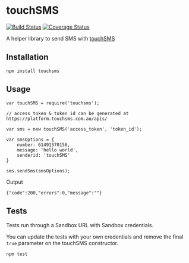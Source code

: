 touchSMS 
=========

[![Build Status](https://travis-ci.org/touchsms/touchsms-node.svg?branch=master)](https://travis-ci.org/touchsms/touchsms-node)
[![Coverage Status](https://coveralls.io/repos/github/touchsms/touchsms-node/badge.svg?branch=master)](https://coveralls.io/github/touchsms/touchsms-node?branch=master)


A helper library to send SMS with [touchSMS](https://touchsms.com.au)

## Installation

    npm install touchsms

## Usage
    var touchSMS = require('touchsms');

    // access token & token id can be generated at https://platform.touchsms.com.au/apis/

    var sms = new touchSMS('access_token', 'token_id'); 

    var smsOptions = {
        number: 61491570156,
        message: 'hello world',
        senderid: 'touchSMS'
    }

    sms.sendSms(smsOptions);

Output

    {"code":200,"errors":0,"message":""}


## Tests
  Tests run through a Sandbox URL with Sandbox credentials. 

  You can update the tests with your own credentials and remove the final `true` parameter on the touchSMS constructor.

    npm test